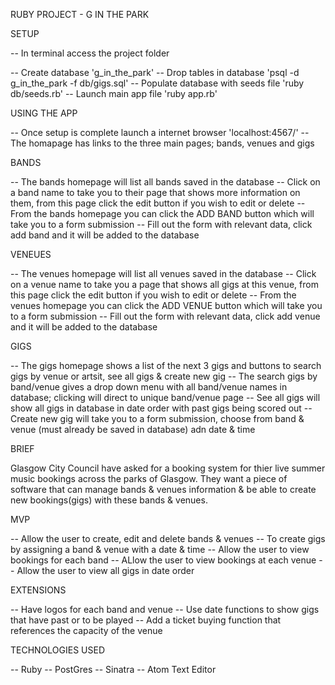 RUBY PROJECT - G IN THE PARK

SETUP

-- In terminal access the project folder

-- Create database  'g_in_the_park'
-- Drop tables in database  'psql -d g_in_the_park -f db/gigs.sql'
-- Populate database with seeds file  'ruby db/seeds.rb'
-- Launch main app file  'ruby app.rb'



USING THE APP

-- Once setup is complete launch a internet browser 'localhost:4567/'
-- The homapage has links to the three main pages; bands, venues and gigs


BANDS

-- The bands homepage will list all bands saved in the database
-- Click on a band name to take you to their page that shows more information on them, from this page click the edit button if you wish to edit or delete
-- From the bands homepage you can click the ADD BAND button which will take you to a form submission
-- Fill out the form with relevant data, click add band and it will be added to the database



VENEUES

-- The venues homepage will list all venues saved in the database
-- Click on a venue name to take you a page that shows all gigs at this venue, from this page click the edit button if you wish to edit or delete
-- From the venues homepage you can click the ADD VENUE button which will take you to a form submission
-- Fill out the form with relevant data, click add venue and it will be added to the database



GIGS

-- The gigs homepage shows a list of the next 3 gigs and buttons to search gigs by venue or artsit, see all gigs & create new gig
-- The search gigs by band/venue gives a drop down menu with all band/venue names in database; clicking will direct to unique band/venue page
-- See all gigs will show all gigs in database in date order with past gigs being scored out
-- Create new gig will take you to a form submission, choose from band & venue (must already be saved in database) adn date & time





BRIEF

Glasgow City Council have asked for a booking system for thier live summer music bookings across the parks of Glasgow. They want a piece of software that can manage bands & venues information & be able to create new bookings(gigs) with these bands & venues.


MVP

-- Allow the user to create, edit and delete bands & venues
-- To create gigs by assigning a band & venue with a date & time
-- Allow the user to view bookings for each band
-- ALlow the user to view bookings at each venue
-- Allow the user to view all gigs in date order

EXTENSIONS

-- Have logos for each band and venue
-- Use date functions to show gigs that have past or to be played
-- Add a ticket buying function that references the capacity of the venue



TECHNOLOGIES USED

-- Ruby
-- PostGres
-- Sinatra
-- Atom Text Editor
